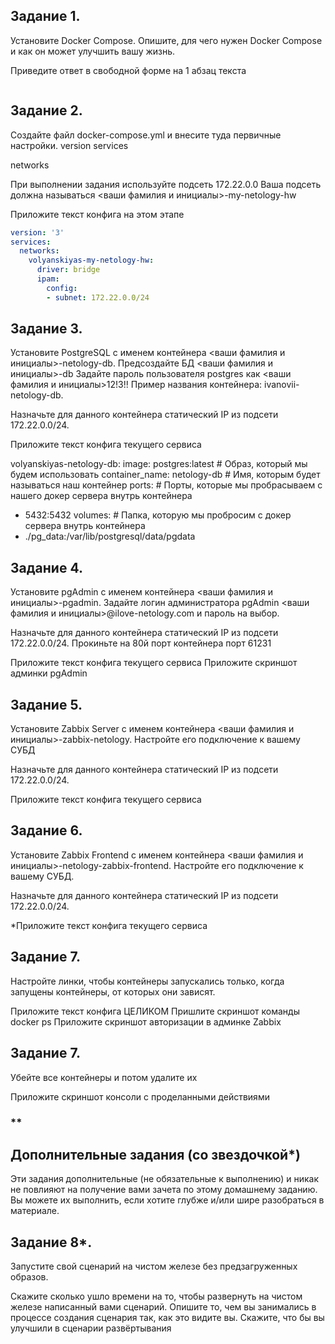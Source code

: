 ## Задание 1.
Установите Docker Compose. Опишите, для чего нужен Docker Compose и как он может улучшить вашу жизнь.

Приведите ответ в свободной форме на 1 абзац текста

```

```


## Задание 2.
Создайте файл docker-compose.yml и внесите туда первичные настройки. version services

networks

При выполнении задания используйте подсеть 172.22.0.0 Ваша подсеть должна называться <ваши фамилия и инициалы>-my-netology-hw

Приложите текст конфига на этом этапе

```yaml
version: '3'
services:
  networks:
    volyanskiyas-my-netology-hw:
      driver: bridge
      ipam:
        config:
        - subnet: 172.22.0.0/24
```

## Задание 3.
Установите PostgreSQL с именем контейнера <ваши фамилия и инициалы>-netology-db. Предсоздайте БД <ваши фамилия и инициалы>-db Задайте пароль пользователя postgres как <ваши фамилия и инициалы>12!3!! Пример названия контейнера: ivanovii-netology-db.

Назначьте для данного контейнера статический IP из подсети 172.22.0.0/24.

Приложите текст конфига текущего сервиса

volyanskiyas-netology-db:
image: postgres:latest # Образ, который мы будем использовать
container_name: netology-db # Имя, которым будет называться наш контейнер
ports: # Порты, которые мы пробрасываем с нашего докер сервера внутрь контейнера
  - 5432:5432
volumes: # Папка, которую мы пробросим с докер сервера внутрь контейнера
  - ./pg_data:/var/lib/postgresql/data/pgdata

## Задание 4.
Установите pgAdmin с именем контейнера <ваши фамилия и инициалы>-pgadmin. Задайте логин администратора pgAdmin <ваши фамилия и инициалы>@ilove-netology.com и пароль на выбор.

Назначьте для данного контейнера статический IP из подсети 172.22.0.0/24. Прокиньте на 80й порт контейнера порт 61231

Приложите текст конфига текущего сервиса Приложите скриншот админки pgAdmin

## Задание 5.
Установите Zabbix Server с именем контейнера <ваши фамилия и инициалы>-zabbix-netology. Настройте его подключение к вашему СУБД

Назначьте для данного контейнера статический IP из подсети 172.22.0.0/24.

Приложите текст конфига текущего сервиса

## Задание 6.
Установите Zabbix Frontend с именем контейнера <ваши фамилия и инициалы>-netology-zabbix-frontend. Настройте его подключение к вашему СУБД.

Назначьте для данного контейнера статический IP из подсети 172.22.0.0/24.

*Приложите текст конфига текущего сервиса

## Задание 7.
Настройте линки, чтобы контейнеры запускались только, когда запущены контейнеры, от которых они зависят.

Приложите текст конфига ЦЕЛИКОМ Пришлите скриншот команды docker ps Приложите скриншот авторизации в админке Zabbix

## Задание 7.
Убейте все контейнеры и потом удалите их

Приложите скриншот консоли с проделанными действиями

### **

## Дополнительные задания (со звездочкой*)
Эти задания дополнительные (не обязательные к выполнению) и никак не повлияют на получение вами зачета по этому домашнему заданию. Вы можете их выполнить, если хотите глубже и/или шире разобраться в материале.

## Задание 8*.
Запустите свой сценарий на чистом железе без предзагруженных образов.

Скажите сколько ушло времени на то, чтобы развернуть на чистом железе написанный вами сценарий. Опишите то, чем вы занимались в процессе создания сценария так, как это видите вы. Скажите, что бы вы улучшили в сценарии развёртывания